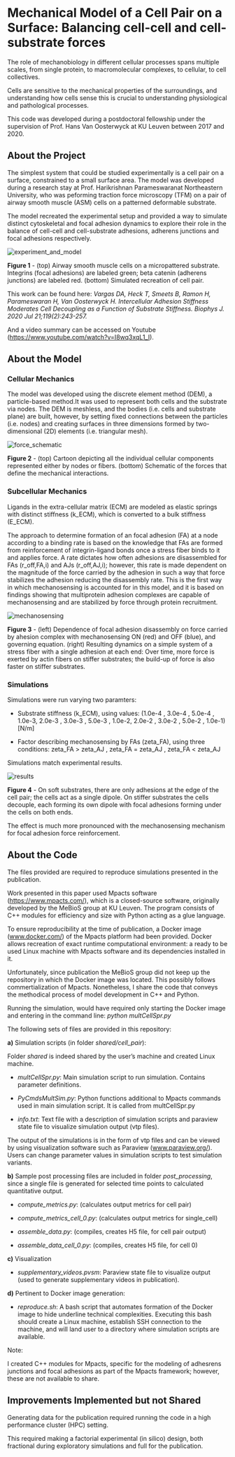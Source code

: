 # Mechanical Model of a Cell Pair on a Surface: Balancing cell-cell and cell-substrate forces

The role of mechanobiology in different cellular processes spans multiple scales, from single protein, to macromolecular complexes, to cellular, to cell collectives.

Cells are sensitive to the mechanical properties of the surroundings, and understanding how cells sense this is crucial to understanding physiological and pathological processes.

This code was developed during a postdoctoral fellowship under the supervision of Prof. Hans Van Oosterwyck at KU Leuven between 2017 and 2020.

## About the Project

The simplest system that could be studied experimentally is a cell pair on a surface, constrained to a small surface area. The model was developed during a research stay at Prof. Harikrishnan Parameswaranat Northeastern University, who was peforming traction force microscopy (TFM) on a pair of airway smooth muscle (ASM) cells on a patterned deformable substrate.

The model recreated the experimental setup and provided a way to simulate distinct cytoskeletal and focal adhesion dynamics to explore their role in the balance of cell-cell and cell-substrate adhesions, adherens junctions and focal adhesions respectively.

![experiment_and_model](Figures/DEM.jpg) 

**Figure 1** - (top) Airway smooth muscle cells on a micropattered substrate. Integrins (focal adhesions) are labeled green; beta catenin (adherens junctions) are labeled red. (bottom) Simulated recreation of cell pair.

This work can be found here:
*Vargas DA, Heck T, Smeets B, Ramon H, Parameswaran H, Van Oosterwyck H. Intercellular Adhesion Stiffness Moderates Cell Decoupling as a Function of Substrate Stiffness. Biophys J. 2020 Jul 21;119(2):243-257.*

And a video summary can be accessed on Youtube (https://www.youtube.com/watch?v=I8wq3xqL1_I).

## About the Model

### Cellular  Mechanics

The model was developed using the discrete element method (DEM), a particle-based method.It was used to represent both cells and the substrate via nodes. The DEM is meshless, and the bodies (i.e. cells and substrate plane) are built, however, by setting fixed connections between the particles (i.e. nodes) and creating surfaces in three dimensions formed by two-dimensional (2D) elements (i.e. triangular mesh).

![force_schematic](Figures/forces_eq.jpg) 

**Figure 2** - (top) Cartoon depicting all the individual cellular components represented either by nodes or fibers. (bottom) Schematic of the forces that define the mechanical interactions.

### Subcellular Mechanics

Ligands in the extra-cellular matrix (ECM) are modeled as elastic springs with distinct stiffness (k_ECM), which is converted to a bulk stiffness (E_ECM).

The approach to determine formation of an focal adhesion (FA) at a node according to a binding rate is based on the knowledge that FAs are formed from reinforcement of integrin-ligand bonds once a stress fiber binds to it and applies force. A rate dictates how often adhesions are disassembled for FAs (r_off,FA,i) and AJs (r_off,AJ,i); however, this rate is made dependent on the magnitude of the force carried by the adhesion in such a way that force stabilizes the adhesion reducing the disassembly rate. This is the first way in which mechanosensing is accounted for in this model, and it is based on findings showing that multiprotein adhesion complexes are capable of mechanosensing and are stabilized by force through protein recruitment.

![mechanosensing](Figures/mechanosensing_mech.jpg) 

**Figure 3** - (left) Dependence of focal adhesion disassembly on force carried by ahesion complex with mechanosensing ON (red) and OFF (blue), and governing equation. (right) Resulting dynamics on a  simple system of a stress fiber with a single adhesion at each end: Over time, more force is exerted by actin fibers on stiffer substrates; the build-up of force is also faster on stiffer substrates.

### Simulations

Simulations were run varying two paramters:

- Substrate stiffness (k_ECM), using values: (1.0e-4 , 3.0e-4 , 5.0e-4 , 1.0e-3, 2.0e-3 , 3.0e-3 , 5.0e-3 , 1.0e-2, 2.0e-2 , 3.0e-2 , 5.0e-2 , 1.0e-1) [N/m]

- Factor describing mechanosensing by FAs (zeta_FA), using three conditions: zeta_FA > zeta_AJ , zeta_FA = zeta_AJ , zeta_FA < zeta_AJ

Simulations match experimental results.

![results](Figures/soft_and_stiff_sims.jpg) 

**Figure 4** - On soft substrates, there are only adhesions at the edge of the cell pair; the cells act as a single dipole.  On stiffer substrates the cells decouple, each forming its own dipole with focal adhesions forming under the  cells on both ends.

The effect is much more pronounced with the mechanosensing mechanism for focal adhesion force reinforcement.

## About the Code

The files provided are required to reproduce simulations presented in the publication.

Work presented in this paper used Mpacts software (https://www.mpacts.com/), which is a closed-source software, originally developed by the MeBioS group at KU Leuven. The program consists of C++ modules for efficiency and size with Python acting as a glue language.

To ensure reproducibility at the time of publication, a Docker image (www.docker.com/) of the Mpacts platform had been provided. Docker allows recreation of exact runtime computational environment: a ready to be used Linux machine with Mpacts software and its dependencies installed in it.

Unfortunately, since publication the MeBioS group did not keep up the repository in which the Docker image was located. This possibly follows commertialization of Mpacts. Nonetheless, I share the code that conveys the methodical process of model development in C++ and Python.

Running the simulation, would have required only starting the Docker image and entering in the command line:
*python multCellSpr.py*

The following sets of files are provided in this repository:

**a)** Simulation scripts (in folder *shared/cell_pair*):

Folder *shared* is indeed shared by the user’s machine and created Linux machine.

- *multCellSpr.py*:		Main simulation script to run simulation. Contains parameter definitions.

- *PyCmdsMultSim.py*:	Python functions additional to Mpacts commands used in main simulation script. It is called from multCellSpr.py

- *info.txt*:			Text file with a description of simulation scripts and paraview state file to visualize simulation output (vtp files).

The output of the simulations is in the form of vtp files and can be viewed by using visualization software such as Paraview  (www.paraview.org/). Users can change parameter values in simulation scripts to test simulation variants.

**b)** Sample post processing files are included in folder *post_processing*, since a single file is generated for selected time points to calculated quantitative output.

- *compute_metrics.py*:			(calculates output metrics for cell pair)
- *compute_metrics_cell_0.py*:	(calculates output metrics for single_cell)

- *assemble_data.py*:			(compiles, creates H5 file, for cell pair output)
- *assemble_data_cell_0.py*:	(compiles, creates H5 file, for cell 0)

**c)** Visualization

- *supplementary_videos.pvsm*: 	Paraview state file to visualize output (used to generate supplementary videos in publication).

**d)** Pertinent to Docker image generation:

- *reproduce.sh*:	A bash script that automates formation of the Docker image to hide underline technical complexities. Executing this bash should create a Linux machine, establish SSH connection to the machine, and will land user to a directory where simulation scripts are available.  

Note:

I created C++ modules for Mpacts, specific for the modeling of adhesrens junctions and focal adhesions as part of the Mpacts framework; however, these are not available to share.

## Improvements Implemented but not Shared

Generating data for the publication required running the code in a high performance cluster (HPC) setting.

This required making a factorial experimental (in silico) design, both fractional during exploratory simulations and full for the publication.
